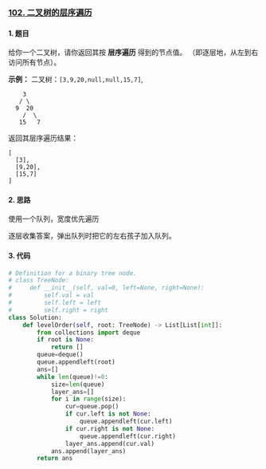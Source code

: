 ### [102. 二叉树的层序遍历](https://leetcode-cn.com/problems/binary-tree-level-order-traversal/)

#### 1. 题目

给你一个二叉树，请你返回其按 **层序遍历** 得到的节点值。 （即逐层地，从左到右访问所有节点）。

 **示例：**
二叉树：`[3,9,20,null,null,15,7]`,

```
    3
   / \
  9  20
    /  \
   15   7
```

返回其层序遍历结果：

```
[
  [3],
  [9,20],
  [15,7]
]
```

#### 2. 思路

使用一个队列，宽度优先遍历

逐层收集答案，弹出队列时把它的左右孩子加入队列。

#### 3. 代码

```python
# Definition for a binary tree node.
# class TreeNode:
#     def __init__(self, val=0, left=None, right=None):
#         self.val = val
#         self.left = left
#         self.right = right
class Solution:
    def levelOrder(self, root: TreeNode) -> List[List[int]]:
        from collections import deque
        if root is None:
            return []
        queue=deque()
        queue.appendleft(root)
        ans=[]
        while len(queue)!=0:
            size=len(queue)
            layer_ans=[]
            for i in range(size):
                cur=queue.pop()
                if cur.left is not None:
                    queue.appendleft(cur.left)
                if cur.right is not None:
                    queue.appendleft(cur.right)
                layer_ans.append(cur.val)
            ans.append(layer_ans)
        return ans
```

